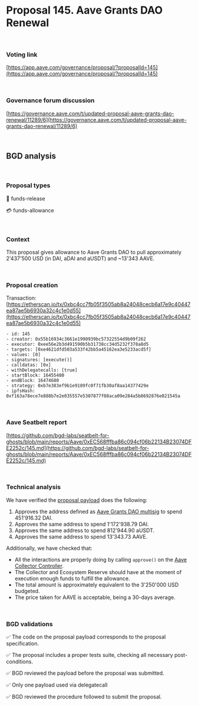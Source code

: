 # Proposal 145. Aave Grants DAO Renewal

<br>

### Voting link
[https://app.aave.com/governance/proposal/?proposalId=145](https://app.aave.com/governance/proposal/?proposalId=145)

<br>

### Governance forum discussion
[https://governance.aave.com/t/updated-proposal-aave-grants-dao-renewal/11289/6](https://governance.aave.com/t/updated-proposal-aave-grants-dao-renewal/11289/6)

<br>

## BGD analysis

<br>

### Proposal types

:money_with_wings: funds-release

:credit_card: funds-allowance

<br>

### Context
This proposal gives allowance to Aave Grants DAO to pull approximately 2'437'500 USD (in DAI, aDAI and aUSDT) and ~13'343 AAVE.

<br>

### Proposal creation
Transaction: [https://etherscan.io/tx/0xbc4cc7fb05f3505ab8a24048cecb6a17e9c40447ea87ae5b6930a32c4c1e0d55](https://etherscan.io/tx/0xbc4cc7fb05f3505ab8a24048cecb6a17e9c40447ea87ae5b6930a32c4c1e0d55)

```
- id: 145
- creator: 0x55b16934c3661e1990939bc57322554d9b09f262
- executor: 0xee56e2b3d491590b5b31738cc34d5232f378a8d5
- targets: [0xe4621dfd503a533f42bb5a45162ea3e5233acd5f]
- values: [0]
- signatures: [execute()]
- calldatas: [0x]
- withDelegatecalls: [true]
- startBlock: 16455480
- endBlock: 16474680
- strategy: 0xb7e383ef9b1e9189fc0f71fb30af8aa14377429e
- ipfsHash: 0xf163a78ece7e888b7e2e035557e5307877f08aca09e284a5b8692876e021545a
```

<br>

### Aave Seatbelt report

[https://github.com/bgd-labs/seatbelt-for-ghosts/blob/main/reports/Aave/0xEC568fffba86c094cf06b22134B23074DFE2252c/145.md](https://github.com/bgd-labs/seatbelt-for-ghosts/blob/main/reports/Aave/0xEC568fffba86c094cf06b22134B23074DFE2252c/145.md)


<br>

### Technical analysis

We have verified the [proposal payload](https://etherscan.io/address/0xe4621dfd503a533f42bb5a45162ea3e5233acd5f#code) does the following:
1. Approves the address defined as [Aave Grants DAO multisig](0x89C51828427F70D77875C6747759fB17Ba10Ceb0) to spend 451'916.32 DAI.
2. Approves the same address to spend 1'172'938.79 DAI.
3. Approves the same address to spend 812'944.90 aUSDT.
4. Approves the same address to spend 13'343.73 AAVE.

Additionally, we have checked that:
- All the interactions are properly doing by calling `approve()` on the [Aave Collector Controller](https://etherscan.io/address/0x3d569673dAa0575c936c7c67c4E6AedA69CC630C#code).
- The Collector and Ecosystem Reserve should have at the moment of execution enough funds to fulfill the allowance.
- The total amount is approximately equivalent to the 3'250'000 USD budgeted.
- The price taken for AAVE is acceptable, being a 30-days average.

<br>

### BGD validations

:white_check_mark: The code on the proposal payload corresponds to the proposal specification.

:white_check_mark: The proposal includes a proper tests suite, checking all necessary post-conditions.

:white_check_mark: BGD reviewed the payload before the proposal was submitted.

:white_check_mark: Only one payload used via delegatecall

:white_check_mark: BGD reviewed the procedure followed to submit the proposal.
